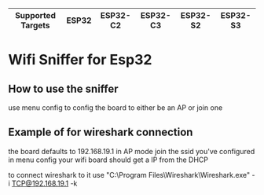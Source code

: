 | Supported Targets | ESP32 | ESP32-C2 | ESP32-C3 | ESP32-S2 | ESP32-S3 |
| ----------------- | ----- | -------- | -------- | -------- | -------- |

# Wifi Sniffer for Esp32


## How to use the sniffer
use menu config to config the board to either be an AP or join one 


## Example of for wireshark connection 
the board defaults to 192.168.19.1 in AP mode join the ssid you've configured in menu config 
your wifi board should get a IP from the DHCP 

to connect wireshark to it use 
"C:\Program Files\Wireshark\Wireshark.exe" -i TCP@192.168.19.1 -k